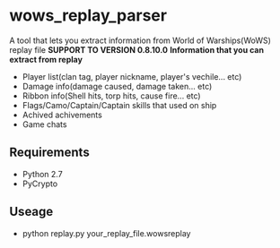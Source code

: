 # wows_replay_parser
A tool that lets you extract information from World of Warships(WoWS) replay file
**SUPPORT TO VERSION 0.8.10.0**
**Information that you can extract from replay**
+ Player list(clan tag, player nickname, player's vechile... etc)
+ Damage info(damage caused, damage taken... etc)
+ Ribbon info(Shell hits, torp hits, cause fire... etc)
+ Flags/Camo/Captain/Captain skills that used on ship
+ Achived achivements
+ Game chats

## Requirements
+ Python 2.7
+ PyCrypto

## Useage
+ python replay.py your_replay_file.wowsreplay
